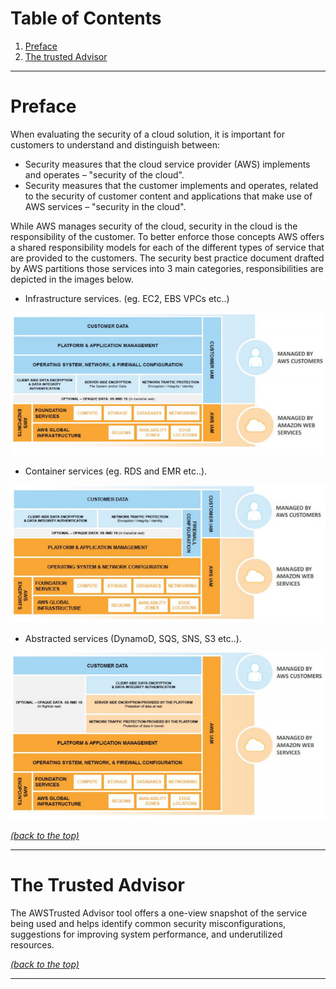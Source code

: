 # Table of Contents

1. [Preface](README.md#markdown-header-preface)
2. [The trusted Advisor](README.md#markdown-header-the-trusted-advisor)

* * *

# Preface

When evaluating the security of a cloud solution, it is important for customers to understand and distinguish between:

- Security measures that the cloud service provider (AWS) implements and operates – "security of the cloud".
- Security measures that the customer implements and operates, related to the security of customer content and applications that make use of AWS services – "security in the cloud".

While AWS manages security of the cloud, security in the cloud is the responsibility of the customer.
To better enforce those concepts AWS offers a shared responsibility models for each of the different types of service that are provided to the customers.
The security best practice document drafted by AWS partitions those services into 3 main categories, responsibilities are depicted in the images below.

- Infrastructure services. (eg. EC2, EBS VPCs etc..)

![alt text](infrastructure.png "Infrastructure services")

- Container services (eg. RDS and EMR etc..).

![alt text](container.png "Container services")

- Abstracted services (DynamoD, SQS, SNS, S3 etc..).

![alt text](abstract.png "Abstracted services")

[*(back to the top)*](README.md#markdown-header-table-of-contents)

* * *

# The Trusted Advisor

The AWSTrusted Advisor tool offers a one-view snapshot of the service being used and helps identify common security misconfigurations, suggestions for improving system performance, and
underutilized resources.

[*(back to the top)*](README.md#markdown-header-table-of-contents)

* * *

